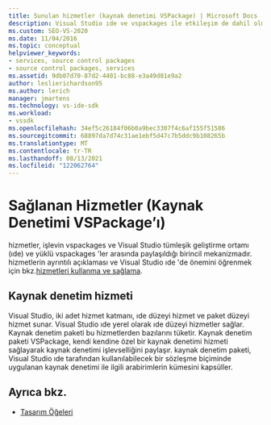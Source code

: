 ```yaml
---
title: Sunulan hizmetler (kaynak denetimi VSPackage) | Microsoft Docs
description: Visual Studio ıde ve vspackages ile etkileşim de dahil olmak üzere vspackages 'ın hizmetler aracılığıyla nasıl paylaşılacağını öğrenin.
ms.custom: SEO-VS-2020
ms.date: 11/04/2016
ms.topic: conceptual
helpviewer_keywords:
- services, source control packages
- source control packages, services
ms.assetid: 9db07d70-87d2-4401-bc88-e3a49d81e9a2
author: leslierichardson95
ms.author: lerich
manager: jmartens
ms.technology: vs-ide-sdk
ms.workload:
- vssdk
ms.openlocfilehash: 34ef5c26184f06b0a9bec3307f4c6af155f51586
ms.sourcegitcommit: 68897da7d74c31ae1ebf5d47c7b5ddc9b108265b
ms.translationtype: MT
ms.contentlocale: tr-TR
ms.lasthandoff: 08/13/2021
ms.locfileid: "122062764"
---
```

# <a name="services-provided-source-control-vspackage"></a>Sağlanan Hizmetler (Kaynak Denetimi VSPackage’ı)
hizmetler, işlevin vspackages ve Visual Studio tümleşik geliştirme ortamı (ıde) ve yüklü vspackages 'ler arasında paylaşıldığı birincil mekanizmadır. hizmetlerin ayrıntılı açıklaması ve Visual Studio ıde 'de önemini öğrenmek için bkz.[hizmetleri kullanma ve sağlama](../../extensibility/using-and-providing-services.md).

## <a name="the-source-control-service"></a>Kaynak denetim hizmeti
 Visual Studio, iki adet hizmet katmanı, ıde düzeyi hizmet ve paket düzeyi hizmet sunar. Visual Studio ıde yerel olarak ıde düzeyi hizmetler sağlar. Kaynak denetim paketi bu hizmetlerden bazılarını tüketir. Kaynak denetim paketi VSPackage, kendi kendine özel bir kaynak denetimi hizmeti sağlayarak kaynak denetimi işlevselliğini paylaşır. kaynak denetim paketi, Visual Studio ıde tarafından kullanılabilecek bir sözleşme biçiminde uygulanan kaynak denetimi ile ilgili arabirimlerin kümesini kapsüller.

## <a name="see-also"></a>Ayrıca bkz.
- [Tasarım Öğeleri](../../extensibility/internals/source-control-vspackage-design-elements.md)
